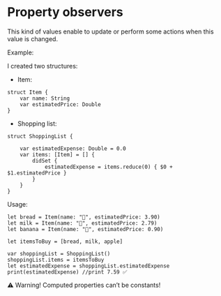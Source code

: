 # Property observers

This kind of values enable to update or perform some actions when this value is changed.

Example:

I created two structures:

* Item:

```
struct Item {
    var name: String
    var estimatedPrice: Double
}
```

* Shopping list:

```
struct ShoppingList {

    var estimatedExpense: Double = 0.0
    var items: [Item] = [] {
        didSet {
            estimatedExpense = items.reduce(0) { $0 + $1.estimatedPrice }
        }
    }
} 
```

Usage:

```
let bread = Item(name: "🍞", estimatedPrice: 3.90)
let milk = Item(name: "🥛", estimatedPrice: 2.79)
let banana = Item(name: "🍌", estimatedPrice: 0.90)

let itemsToBuy = [bread, milk, apple]

var shoppingList = ShoppingList()
shoppingList.items = itemsToBuy
let estimatedExpense = shoppingList.estimatedExpense
print(estimatedExpense) //print 7.59 ✅
````

:warning: Warning! Computed properties can’t be constants!

